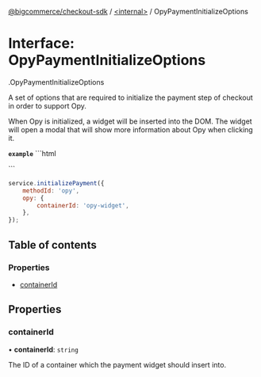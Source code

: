 [@bigcommerce/checkout-sdk](../README.md) / [<internal\>](../modules/internal_.md) / OpyPaymentInitializeOptions

# Interface: OpyPaymentInitializeOptions

[<internal>](../modules/internal_.md).OpyPaymentInitializeOptions

A set of options that are required to initialize the payment step of
checkout in order to support Opy.

When Opy is initialized, a widget will be inserted into the DOM. The
widget will open a modal that will show more information about Opy when
clicking it.

**`example`** ```html
<!-- This is where the Opy widget will be inserted -->
<div id="opy-widget"></div>
```

```js
service.initializePayment({
    methodId: 'opy',
    opy: {
        containerId: 'opy-widget',
    },
});
```

## Table of contents

### Properties

- [containerId](internal_.OpyPaymentInitializeOptions.md#containerid)

## Properties

### containerId

• **containerId**: `string`

The ID of a container which the payment widget should insert into.
